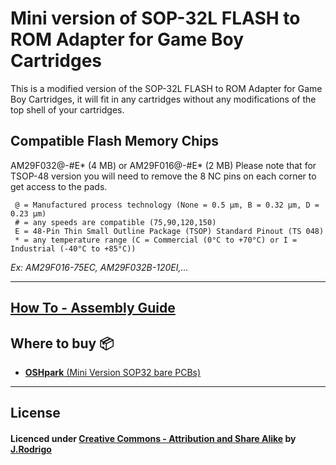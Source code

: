 # Mini version of SOP-32L FLASH to ROM Adapter for Game Boy Cartridges

This is a modified version of the SOP-32L FLASH to ROM Adapter for Game Boy Cartridges, it will fit in any cartridges without any modifications of the top shell of your cartridges.

## Compatible Flash Memory Chips

AM29F032@-#E* (4 MB)
or
AM29F016@-#E* (2 MB) Please note that for TSOP-48 version you will need to remove the 8 NC pins on each corner to get access to the pads.
```
 @ = Manufactured process technology (None = 0.5 µm, B = 0.32 µm, D = 0.23 µm)
 # = any speeds are compatible (75,90,120,150)
 E = 48-Pin Thin Small Outline Package (TSOP) Standard Pinout (TS 048)
 * = any temperature range (C = Commercial (0°C to +70°C) or I = Industrial (-40°C to +85°C))
```
*Ex: AM29F016-75EC, AM29F032B-120EI,...* 

---

## [How To - Assembly Guide](http://www.jrodrigo.net/wiki/how-to-diy-a-gameboy-flash-cartridge-with-a-rom-adapter-board/)

## Where to buy :package:
- [**OSHpark** (Mini Version SOP32 bare PCBs)](https://oshpark.com/shared_projects/QGnPTqav)

---

## License
#### Licenced under [Creative Commons - Attribution and Share Alike](https://github.com/JRodrigoTech/FLASH-ROM-Adapter-for-GameBoy/blob/master/LICENSE.md) by [J.Rodrigo](http://www.jrodrigo.net)


